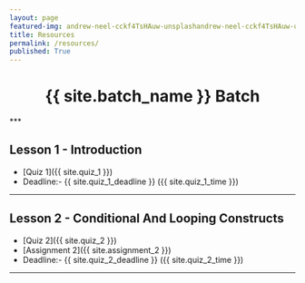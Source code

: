 ```yaml
---
layout: page
featured-img: andrew-neel-cckf4TsHAuw-unsplashandrew-neel-cckf4TsHAuw-unsplash
title: Resources
permalink: /resources/
published: True
---
```


<h1 style="text-align: center;">{{ site.batch_name }} Batch</h1>
***
<!-- <h2 style="text-align: center;">Resources will be available once the course begins!</h2> -->

## Lesson 1 - Introduction

- [Quiz 1]({{ site.quiz_1 }})
- Deadline:- {{ site.quiz_1_deadline }} ({{ site.quiz_1_time }})

*** 

## Lesson 2 - Conditional And Looping Constructs

- [Quiz 2]({{ site.quiz_2 }})
- [Assignment 2]({{ site.assignment_2 }})
- Deadline:- {{ site.quiz_2_deadline }} ({{ site.quiz_2_time }})
<!-- - [Homework]({{ site.homework }}) -->

***
<!--
## Lesson 3 - Data Structures

- [Quiz 3]({{ site.quiz_3 }})
- [Assignment 3]({{ site.assignment_3 }})
- Deadline:- {{ site.quiz_3_deadline }} ({{ site.quiz_3_time }})

***
## Lesson 4 - Functions

- [Quiz 4]({{ site.quiz_4 }})
- [Assignment 4]({{ site.assignment_4 }})
- Deadline:- {{ site.quiz_4_deadline }} ({{ site.quiz_4_time }})

***  

-->